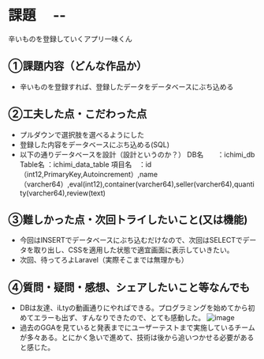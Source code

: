 # 課題　 --
辛いものを登録していくアプリ一味くん

## ①課題内容（どんな作品か）
- 辛いものを登録すれば、登録したデータをデータベースにぶち込める

## ②工夫した点・こだわった点
- プルダウンで選択肢を選べるようにした
- 登録した内容をデータベースにぶち込める(SQL)
- 以下の通りデータベースを設計（設計というのか？）
DB名　　：ichimi_db
Table名 ：ichimi_data_table
項目名　：id（int12,PrimaryKey,Autoincrement）,name（varcher64）,eval(int12),container(varcher64),seller(varcher64),quantity(varcher64),review(text)

## ③難しかった点・次回トライしたいこと(又は機能)
- 今回はINSERTでデータベースにぶち込むだけなので、次回はSELECTでデータを取り出し、CSSを適用した状態で適宜画面に表示していきたい。
- 次回、待ってろよLaravel（実際そこまでは無理かも）

## ④質問・疑問・感想、シェアしたいこと等なんでも
- DBは友達、iLtyの動画通りにやればできる。プログラミングを始めてから初めてエラーも出ず、すんなりできたので、とても感動した。
![image](https://user-images.githubusercontent.com/105370349/206443382-8abeaa2e-6f5e-40cc-aa3c-2bb81185fc64.png)
- 過去のGGAを見ていると発表までにユーザーテストまで実施しているチームが多々ある。とにかく急いで進めて、技術は後から追いつかせる必要があると感じた。

